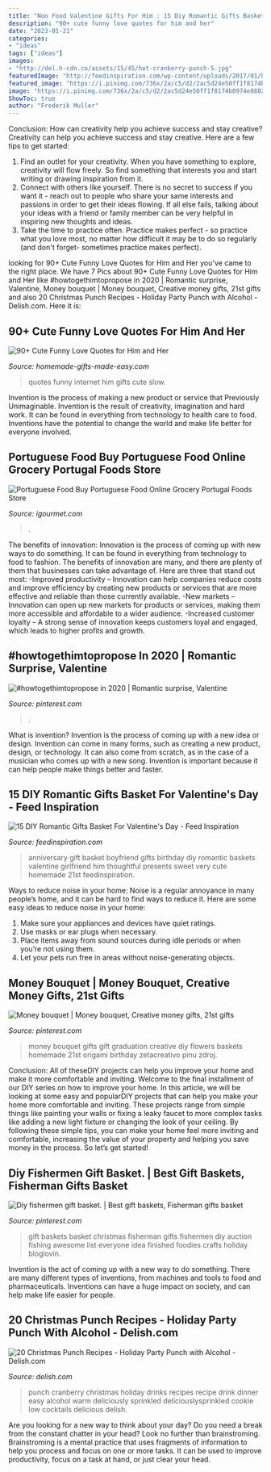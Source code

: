 ```yaml
---
title: "Non Food Valentine Gifts For Him : 15 Diy Romantic Gifts Basket For Valentine&#039;s Day"
description: "90+ cute funny love quotes for him and her"
date: "2023-01-21"
categories:
- "ideas"
tags: ["ideas"]
images:
- "http://del.h-cdn.co/assets/15/45/hot-cranberry-punch-5.jpg"
featuredImage: "http://feedinspiration.com/wp-content/uploads/2017/01/basket-for-your-valentine.jpg"
featured_image: "https://i.pinimg.com/736x/2a/c5/d2/2ac5d24e50ff1f8174b0974e888282d0.jpg"
image: "https://i.pinimg.com/736x/2a/c5/d2/2ac5d24e50ff1f8174b0974e888282d0.jpg"
ShowToc: true
author: "Frederik Muller"
---
```



Conclusion: How can creativity help you achieve success and stay creative?
Creativity can help you achieve success and stay creative. Here are a few tips to get started: 
1. Find an outlet for your creativity. When you have something to explore, creativity will flow freely. So find something that interests you and start writing or drawing inspiration from it. 
2. Connect with others like yourself. There is no secret to success if you want it - reach out to people who share your same interests and passions in order to get their ideas flowing. If all else fails, talking about your ideas with a friend or family member can be very helpful in inspiring new thoughts and ideas. 
3. Take the time to practice often. Practice makes perfect - so practice what you love most, no matter how difficult it may be to do so regularly (and don't forget- sometimes practice makes perfect).

	

		
looking for 90+ Cute Funny Love Quotes for Him and Her you've came to the right place. We have 7 Pics about 90+ Cute Funny Love Quotes for Him and Her like #howtogethimtopropose in 2020 | Romantic surprise, Valentine, Money bouquet | Money bouquet, Creative money gifts, 21st gifts and also 20 Christmas Punch Recipes - Holiday Party Punch with Alcohol - Delish.com. Here it is:
		
    
## 90+ Cute Funny Love Quotes For Him And Her

<img loading=lazy src="https://www.homemade-gifts-made-easy.com/image-files/funny-love-quotes-internet.png" onerror="this.onerror=null;this.src='https://tse4.mm.bing.net/th?id=OIP.1YF6ia527ydGGaz-GARihwHaHa&amp;pid=15.1';" alt="90+ Cute Funny Love Quotes for Him and Her">

_Source: homemade-gifts-made-easy.com_

>quotes funny internet him gifts cute slow. 

	

Invention is the process of making a new product or service that Previously Unimaginable. Invention is the result of creativity, imagination and hard work. It can be found in everything from technology to health care to food. Inventions have the potential to change the world and make life better for everyone involved.

    
## Portuguese Food Buy Portuguese Food Online Grocery Portugal Foods Store

<img loading=lazy src="http://cdn.shopify.com/s/files/1/0082/7722/9604/articles/portuguese-food.jpg?v=1560360352" onerror="this.onerror=null;this.src='https://tse2.mm.bing.net/th?id=OIP.DNtzMWDe9PEFVdBr5lrzzwHaHa&amp;pid=15.1';" alt="Portuguese Food Buy Portuguese Food Online Grocery Portugal Foods Store">

_Source: igourmet.com_

>. 

	

The benefits of innovation:
Innovation is the process of coming up with new ways to do something. It can be found in everything from technology to food to fashion. The benefits of innovation are many, and there are plenty of them that businesses can take advantage of. Here are three that stand out most: 
-Improved productivity – Innovation can help companies reduce costs and improve efficiency by creating new products or services that are more effective and reliable than those currently available.
-New markets – Innovation can open up new markets for products or services, making them more accessible and affordable to a wider audience.
-Increased customer loyalty – A strong sense of innovation keeps customers loyal and engaged, which leads to higher profits and growth.

    
## #howtogethimtopropose In 2020 | Romantic Surprise, Valentine

<img loading=lazy src="https://i.pinimg.com/736x/2a/c5/d2/2ac5d24e50ff1f8174b0974e888282d0.jpg" onerror="this.onerror=null;this.src='https://tse4.mm.bing.net/th?id=OIP.ASv7_CYk-Fv-Kpw32qtcewHaLG&amp;pid=15.1';" alt="#howtogethimtopropose in 2020 | Romantic surprise, Valentine">

_Source: pinterest.com_

>. 

	

What is invention?
Invention is the process of coming up with a new idea or design. Invention can come in many forms, such as creating a new product, design, or technology. It can also come from scratch, as in the case of a musician who comes up with a new song. Invention is important because it can help people make things better and faster.

    
## 15 DIY Romantic Gifts Basket For Valentine&#039;s Day - Feed Inspiration

<img loading=lazy src="http://feedinspiration.com/wp-content/uploads/2017/01/basket-for-your-valentine.jpg" onerror="this.onerror=null;this.src='https://tse1.mm.bing.net/th?id=OIP.d14FbnFmLnZVHP4WNbbPBgHaJ3&amp;pid=15.1';" alt="15 DIY Romantic Gifts Basket For Valentine&#039;s Day - Feed Inspiration">

_Source: feedinspiration.com_

>anniversary gift basket boyfriend gifts birthday diy romantic baskets valentine girlfriend him thoughtful presents sweet very cute homemade 21st feedinspiration. 

	

Ways to reduce noise in your home:
Noise is a regular annoyance in many people’s home, and it can be hard to find ways to reduce it. Here are some easy ideas to reduce noise in your home:
1. Make sure your appliances and devices have quiet ratings.
2. Use masks or ear plugs when necessary.
3. Place items away from sound sources during idle periods or when you’re not using them.
4. Let your pets run free in areas without noise-generating objects.

    
## Money Bouquet | Money Bouquet, Creative Money Gifts, 21st Gifts

<img loading=lazy src="https://i.pinimg.com/originals/40/5a/c9/405ac9bd0550b87043b85505d27d413b.jpg" onerror="this.onerror=null;this.src='https://tse2.mm.bing.net/th?id=OIP.mkCb5gux4m5dhZu84H-n_gHaJ4&amp;pid=15.1';" alt="Money bouquet | Money bouquet, Creative money gifts, 21st gifts">

_Source: pinterest.com_

>money bouquet gifts gift graduation creative diy flowers baskets homemade 21st origami birthday zetacreativo pinu zdroj. 

	

Conclusion: All of theseDIY projects can help you improve your home and make it more comfortable and inviting.
Welcome to the final installment of our DIY series on how to improve your home. In this article, we will be looking at some easy and popularDIY projects that can help you make your home more comfortable and inviting. These projects range from simple things like painting your walls or fixing a leaky faucet to more complex tasks like adding a new light fixture or changing the look of your ceiling. By following these simple tips, you can make your home feel more inviting and comfortable, increasing the value of your property and helping you save money in the process. So let’s get started!

    
## Diy Fishermen Gift Basket. | Best Gift Baskets, Fisherman Gifts Basket

<img loading=lazy src="https://i.pinimg.com/736x/c3/ff/12/c3ff1209946b8e534bc1aa8cb4e5478e--fisherman-gifts-fishing-gifts.jpg" onerror="this.onerror=null;this.src='https://tse2.mm.bing.net/th?id=OIP.JbxtC0e867begDsuX5U6kgHaJ3&amp;pid=15.1';" alt="Diy fishermen gift basket. | Best gift baskets, Fisherman gifts basket">

_Source: pinterest.com_

>gift baskets basket christmas fisherman gifts fishermen diy auction fishing awesome list everyone idea finished foodies crafts holiday bloglovin. 

	

Invention is the act of coming up with a new way to do something. There are many different types of inventions, from machines and tools to food and pharmaceuticals. Inventions can have a huge impact on society, and can help make life easier for people.

    
## 20 Christmas Punch Recipes - Holiday Party Punch With Alcohol - Delish.com

<img loading=lazy src="http://del.h-cdn.co/assets/15/45/hot-cranberry-punch-5.jpg" onerror="this.onerror=null;this.src='https://tse3.mm.bing.net/th?id=OIP.uUo2zOtkLvG5RKV6kALgiwHaLH&amp;pid=15.1';" alt="20 Christmas Punch Recipes - Holiday Party Punch with Alcohol - Delish.com">

_Source: delish.com_

>punch cranberry christmas holiday drinks recipes recipe drink dinner easy alcohol warm deliciously sprinkled deliciouslysprinkled cookie low cocktails delicious delish. 

	

Are you looking for a new way to think about your day? Do you need a break from the constant chatter in your head? Look no further than brainstroming. Brainstroming is a mental practice that uses fragments of information to help you process and focus on one or more tasks. It can be used to improve productivity, focus on a task at hand, or just clear your head.

